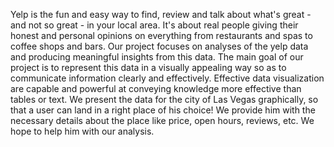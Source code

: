 Yelp is the fun and easy way to find, review and talk about what's great - and not so great - in your local area. It's about real people giving their honest and personal opinions on everything from restaurants and spas to coffee shops and bars. Our project focuses on analyses of the yelp data and producing meaningful insights from this data. The main goal of our project is to represent this data in a visually appealing way so as to communicate information clearly and effectively. Effective data visualization are capable and powerful at conveying knowledge more effective than tables or text. We present the data for the city of Las Vegas graphically, so that a user can land in a right place of his choice! We provide him with the necessary details about the place like price, open hours, reviews, etc. We hope to help him with our analysis.

